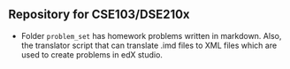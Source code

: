## Repository for CSE103/DSE210x

* Folder ```problem_set``` has homework problems written in markdown. Also, the translator script that can translate .imd files to XML files which are used to create problems in edX studio.
